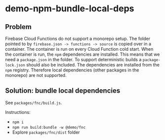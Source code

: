 # demo-npm-bundle-local-deps

## Problem

Firebase Cloud Functions do not support a monorepo setup.
The folder pointed to by `firebase.json -> functions -> source` is copied over in a container. The container is run on every Cloud Function cold start.
When the container is run, the `npm` dependencies are installed. This means that we need a `package.json` in the folder. To support deterministic builds a `package-lock.json` should also be included.
The dependencies are installed from the `npm` registry. Therefore local dependencies (other packages in the monorepo) are not supported.

## Solution: bundle local dependencies

See `packages/fnc/build.js`.

Instructions:

- `npm i`
- `npm run build:bundle -w @demo/fnc`
- Explore `packages/fnc/dist` folder
